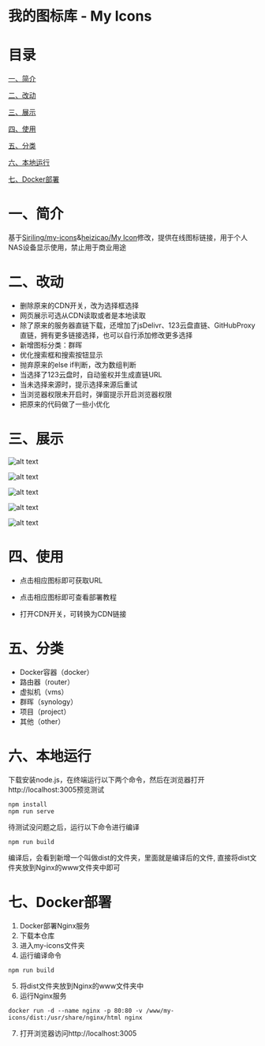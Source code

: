 # 我的图标库 - My Icons


# 目录

[一、简介](#一简介)

[二、改动](#二改动)

[三、展示](#三展示)

[四、使用](#四使用)

[五、分类](#五分类)

[六、本地运行](#六本地运行)

[七、Docker部署](#七Docker部署)

# 一、简介

基于[Siriling/my-icons](https://github.com/Siriling/my-icons)&[heizicao/My Icon](https://gitee.com/heizicao/my-icon)修改，提供在线图标链接，用于个人NAS设备显示使用，禁止用于商业用途

# 二、改动

* 删除原来的CDN开关，改为选择框选择
* 网页展示可选从CDN读取或者是本地读取
* 除了原来的服务器直链下载，还增加了jsDelivr、123云盘直链、GitHubProxy直链，拥有更多链接选择，也可以自行添加修改更多选择
* 新增图标分类：群晖
* 优化搜索框和搜索按钮显示
* 抛弃原来的else if判断，改为数组判断
* 当选择了123云盘时，自动鉴权并生成直链URL
* 当未选择来源时，提示选择来源后重试
* 当浏览器权限未开启时，弹窗提示开启浏览器权限
* 把原来的代码做了一些小优化

# 三、展示

![alt text](https://mirror.ghproxy.com/https://raw.githubusercontent.com/ui-beam-9/my-icons/main/src/assets/image-1.png)

![alt text](https://mirror.ghproxy.com/https://raw.githubusercontent.com/ui-beam-9/my-icons/main/src/assets/image-2.png)

![alt text](https://mirror.ghproxy.com/https://raw.githubusercontent.com/ui-beam-9/my-icons/main/src/assets/image-3.png)

![alt text](https://mirror.ghproxy.com/https://raw.githubusercontent.com/ui-beam-9/my-icons/main/src/assets/image-4.png)

![alt text](https://mirror.ghproxy.com/https://raw.githubusercontent.com/ui-beam-9/my-icons/main/src/assets/image-5.png)
# 四、使用

- 点击相应图标即可获取URL

- 点击相应图标即可查看部署教程

- 打开CDN开关，可转换为CDN链接

# 五、分类
- Docker容器（docker）
- 路由器（router）
- 虚拟机（vms）
- 群晖（synology）
- 项目（project）
- 其他（other）

# 六、本地运行

下载安装node.js，在终端运行以下两个命令，然后在浏览器打开http://localhost:3005预览测试

```shell
npm install
npm run serve
```
待测试没问题之后，运行以下命令进行编译
```shell
npm run build 
```
编译后，会看到新增一个叫做dist的文件夹，里面就是编译后的文件, 直接将dist文件夹放到Nginx的www文件夹中即可
# 七、Docker部署
1. Docker部署Nginx服务
2. 下载本仓库
3. 进入my-icons文件夹
4. 运行编译命令
```shell
npm run build
```
5. 将dist文件夹放到Nginx的www文件夹中
6. 运行Nginx服务
```shell
docker run -d --name nginx -p 80:80 -v /www/my-icons/dist:/usr/share/nginx/html nginx
```
7. 打开浏览器访问http://localhost:3005






